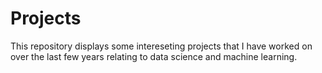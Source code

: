 # Projects
This repository displays some intereseting projects that I have worked on over the last few years relating to data science and machine learning.
